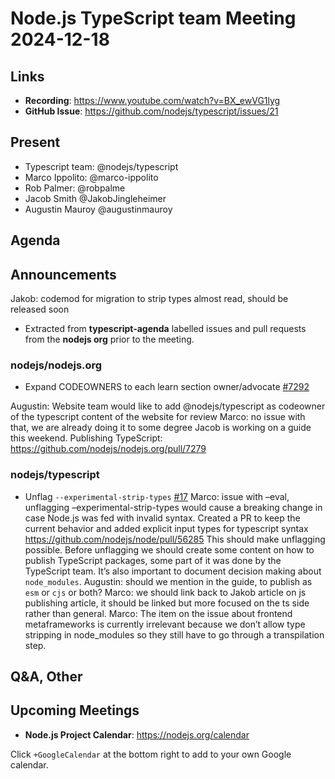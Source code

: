 # Node.js  TypeScript team Meeting 2024-12-18

## Links

* **Recording**: <https://www.youtube.com/watch?v=BX_ewVG1lyg>
* **GitHub Issue**: <https://github.com/nodejs/typescript/issues/21>

## Present

* Typescript team: @nodejs/typescript
* Marco Ippolito: @marco-ippolito
* Rob Palmer: @robpalme
* Jacob Smith @JakobJingleheimer
* Augustin Mauroy @augustinmauroy

## Agenda

## Announcements

Jakob: codemod for migration to strip types almost read, should be released soon

* Extracted from **typescript-agenda** labelled issues and pull requests from the **nodejs org** prior to the meeting.

### nodejs/nodejs.org

* Expand CODEOWNERS to each learn section owner/advocate [#7292](https://github.com/nodejs/nodejs.org/issues/7292)

Augustin: Website team would like to add @nodejs/typescript as codeowner of the typescript content of the website for review
Marco: no issue with that, we are already doing it to some degree
Jacob is working on a guide this weekend. Publishing TypeScript: <https://github.com/nodejs/nodejs.org/pull/7279>

### nodejs/typescript

* Unflag `--experimental-strip-types` [#17](https://github.com/nodejs/typescript/issues/17)
Marco: issue with –eval, unflagging –experimental-strip-types would cause a breaking change in case Node.js was fed with invalid syntax.
Created a PR to keep the current behavior and added explicit input types for typescript syntax
<https://github.com/nodejs/node/pull/56285>
This should make unflagging possible.
Before unflagging we should create some content on how to publish TypeScript packages, some part of it was done by the TypeScript team. It’s also important to document decision making about `node_modules`.
Augustin: should we mention in the guide, to publish as `esm` or `cjs` or both?
Marco: we should link back to Jakob article on js publishing article, it should be linked but more focused on the ts side rather than general.
Marco: The item on the issue about frontend metaframeworks is currently irrelevant because we don’t allow type stripping in node_modules so they still have to go through a transpilation step.

## Q&A, Other

## Upcoming Meetings

* **Node.js Project Calendar**: <https://nodejs.org/calendar>

Click `+GoogleCalendar` at the bottom right to add to your own Google calendar.
